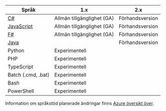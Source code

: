 |Språk                                 |1.x         |2.x|
|-----------------------------------------|------------|---|
|[C#](../articles/azure-functions/functions-reference-csharp.md)|Allmän tillgänglighet (GA)|Förhandsversion|
|[JavaScript](../articles/azure-functions/functions-reference-node.md)|Allmän tillgänglighet (GA)|Förhandsversion|
|[F#](../articles/azure-functions/functions-reference-fsharp.md)|Allmän tillgänglighet (GA)|Förhandsversion|
|[Java](../articles/azure-functions/functions-reference-java.md)||Förhandsversion|
|Python              |Experimentell||
|PHP                 |Experimentell||
|TypeScript          |Experimentell||
|Batch (.cmd, .bat)  |Experimentell||
|Bash                |Experimentell||
|PowerShell          |Experimentell||

Information om språkstöd planerade ändringar finns [Azure översikt över](https://azure.microsoft.com/roadmap/?tag=functions).

